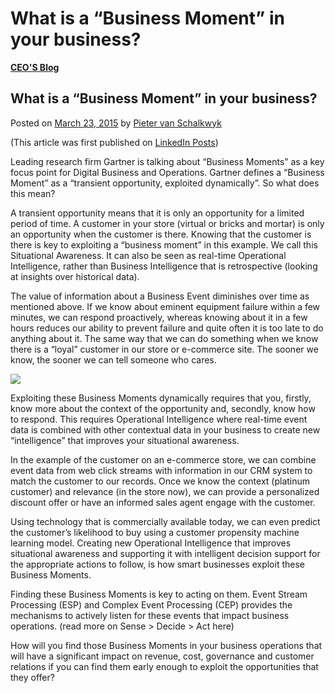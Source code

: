 # What is a “Business Moment” in your business?

[**CEO'S Blog**](https://xmpro.com/category/blog/pieter-blog/)

## What is a “Business Moment” in your business?

Posted on [March 23, 2015](https://xmpro.com/what-is-a-business-moment-in-your-business/) by [Pieter van Schalkwyk](https://xmpro.com/author/pietervs/)

(This article was first published on [LinkedIn Posts](https://www.linkedin.com/pulse/what-business-moment-your-pieter-van-schalkwyk?trk=object-photo))

Leading research firm Gartner is talking about “Business Moments” as a key focus point for Digital Business and Operations. Gartner defines a “Business Moment” as a “transient opportunity, exploited dynamically”. So what does this mean?

A transient opportunity means that it is only an opportunity for a limited period of time. A customer in your store (virtual or bricks and mortar) is only an opportunity when the customer is there. Knowing that the customer is there is key to exploiting a “business moment” in this example. We call this Situational Awareness. It can also be seen as real-time Operational Intelligence, rather than Business Intelligence that is retrospective (looking at insights over historical data).

The value of information about a Business Event diminishes over time as mentioned above. If we know about eminent equipment failure within a few minutes, we can respond proactively, whereas knowing about it in a few hours reduces our ability to prevent failure and quite often it is too late to do anything about it. The same way that we can do something when we know there is a “loyal” customer in our store or e-commerce site. The sooner we know, the sooner we can tell someone who cares.

[![](https://xmpro.com/wp-content/uploads/2015/03/TimeValue_Chart-1024x707.jpg)](https://xmpro.com/wp-content/uploads/2015/03/TimeValue_Chart.jpg)

Exploiting these Business Moments dynamically requires that you, firstly, know more about the context of the opportunity and, secondly, know how to respond. This requires Operational Intelligence where real-time event data is combined with other contextual data in your business to create new “intelligence” that improves your situational awareness.

In the example of the customer on an e-commerce store, we can combine event data from web click streams with information in our CRM system to match the customer to our records. Once we know the context (platinum customer) and relevance (in the store now), we can provide a personalized discount offer or have an informed sales agent engage with the customer.

Using technology that is commercially available today, we can even predict the customer’s likelihood to buy using a customer propensity machine learning model. Creating new Operational Intelligence that improves situational awareness and supporting it with intelligent decision support for the appropriate actions to follow, is how smart businesses exploit these Business Moments.

Finding these Business Moments is key to acting on them. Event Stream Processing (ESP) and Complex Event Processing (CEP) provides the mechanisms to actively listen for these events that impact business operations. (read more on Sense > Decide > Act here)

How will you find those Business Moments in your business operations that will have a significant impact on revenue, cost, governance and customer relations if you can find them early enough to exploit the opportunities that they offer?


